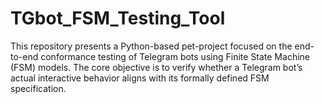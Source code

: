 # TGbot_FSM_Testing_Tool
This repository presents a Python-based pet-project focused on the end-to-end conformance testing of Telegram bots using Finite State Machine (FSM) models. The core objective is to verify whether a Telegram bot’s actual interactive behavior aligns with its formally defined FSM specification.

